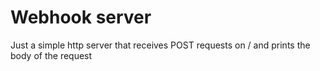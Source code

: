 # Webhook server


Just a simple http server that receives POST requests on / and prints the body of the request
